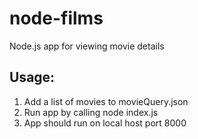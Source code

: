 # node-films
Node.js app for viewing movie details

## Usage:
1. Add a list of movies to movieQuery.json
2. Run app by calling node index.js
3. App should run on local host port 8000
